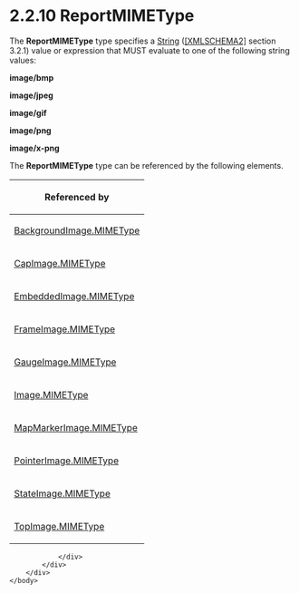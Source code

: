 <html dir="LTR" xmlns:mshelp="http://msdn.microsoft.com/mshelp" xmlns:ddue="http://ddue.schemas.microsoft.com/authoring/2003/5" xmlns:xlink="http://www.w3.org/1999/xlink" xmlns:tool="http://www.microsoft.com/tooltip">
    <head>
        <meta http-equiv="Content-Type" content="text/html; CHARSET=utf-8"></meta>
        <meta name="save" content="history"></meta>
        <title>2.2.10 ReportMIMEType</title>
        <xml>
            <mshelp:toctitle title="2.2.10 ReportMIMEType"></mshelp:toctitle>
            <mshelp:rltitle title="[MS-RDL]: ReportMIMEType"></mshelp:rltitle>
            <mshelp:keyword index="A" term="7e89fcbb-b433-48dd-819c-14d70e3b45bf"></mshelp:keyword>
            <mshelp:attr name="DCSext.ContentType" value="open specification"></mshelp:attr>
            <mshelp:attr name="AssetID" value="7e89fcbb-b433-48dd-819c-14d70e3b45bf"></mshelp:attr>
            <mshelp:attr name="TopicType" value="kbRef"></mshelp:attr>
            <mshelp:attr name="DCSext.Title" value="[MS-RDL]: ReportMIMEType" />
        </xml>
    </head>
    <body>
        <div id="header">
            <h1 class="heading">2.2.10 ReportMIMEType</h1>
        </div>
        <div id="mainSection">
            <div id="mainBody">
                <div id="allHistory" class="saveHistory"></div>
                <div id="sectionSection0" class="section" name="collapseableSection">
                    

<p>The <b>ReportMIMEType</b> type specifies a <a href="1ed81ef3-a683-45e3-aaad-bd2bbe71bc3d.html">String</a> (<a href="https://go.microsoft.com/fwlink/?LinkId=90610">[XMLSCHEMA2]</a> section
3.2.1) value or expression that MUST evaluate to one of the following string
values:</p>

<p><b>image/bmp</b></p>

<p><b>image/jpeg</b></p>

<p><b>image/gif</b></p>

<p><b>image/png</b></p>

<p><b>image/x-png</b></p>

<p>The <b>ReportMIMEType</b> type can be referenced by the
following elements.</p>

<table>
 <thead>
  <tr>
   <th>
   <p>Referenced by</p>
   </th>
  </tr>
 </thead>
 <tr>
  <td>
  <p><a href="670cee04-bb8d-4cd9-86d9-5b0076fb1bce.html">BackgroundImage.MIMEType</a></p>
  </td>
 </tr>
 <tr>
  <td>
  <p><a href="1bebe3d3-645e-46a3-94a5-cc8b9cad1cb7.html">CapImage.MIMEType</a></p>
  </td>
 </tr>
 <tr>
  <td>
  <p><a href="83a812fd-0959-410e-ba65-7929435ca6d7.html">EmbeddedImage.MIMEType</a></p>
  </td>
 </tr>
 <tr>
  <td>
  <p><a href="90a14d02-3b3e-400a-b7dc-7236fd432063.html">FrameImage.MIMEType</a></p>
  </td>
 </tr>
 <tr>
  <td>
  <p><a href="a133a16d-04f1-4ed1-ad7a-9608cfc98030.html">GaugeImage.MIMEType</a></p>
  </td>
 </tr>
 <tr>
  <td>
  <p><a href="71e3fcbb-9caa-42e3-b181-1532409aed25.html">Image.MIMEType</a></p>
  </td>
 </tr>
 <tr>
  <td>
  <p><a href="7c0b9946-c85c-49d1-98d1-de60abc0c110.html">MapMarkerImage.MIMEType</a></p>
  </td>
 </tr>
 <tr>
  <td>
  <p><a href="2c45ab89-de08-4db2-af03-1539f0bc9f5d.html">PointerImage.MIMEType</a></p>
  </td>
 </tr>
 <tr>
  <td>
  <p><a href="c4284d18-876a-443e-be45-6b480625234e.html">StateImage.MIMEType</a></p>
  </td>
 </tr>
 <tr>
  <td>
  <p><a href="f10802dd-06d4-4f70-9a51-dcb3d5da2926.html">TopImage.MIMEType</a></p>
  </td>
 </tr>
</table>

<p> </p>


                </div>
            </div>
        </div>
    </body>
</html>